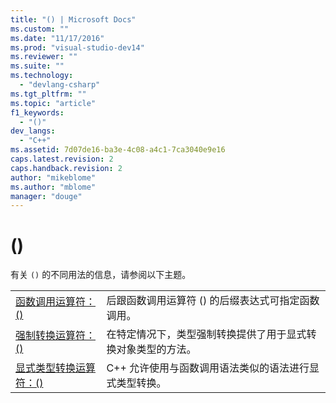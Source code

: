 ```yaml
---
title: "() | Microsoft Docs"
ms.custom: ""
ms.date: "11/17/2016"
ms.prod: "visual-studio-dev14"
ms.reviewer: ""
ms.suite: ""
ms.technology: 
  - "devlang-csharp"
ms.tgt_pltfrm: ""
ms.topic: "article"
f1_keywords: 
  - "()"
dev_langs: 
  - "C++"
ms.assetid: 7d07de16-ba3e-4c08-a4c1-7ca3040e9e16
caps.latest.revision: 2
caps.handback.revision: 2
author: "mikeblome"
ms.author: "mblome"
manager: "douge"
---
```

# ()
有关 `()` 的不同用法的信息，请参阅以下主题。  
  
|||  
|-|-|  
|[函数调用运算符：\(\)](../Topic/Function%20Call%20Operator:%20\(\).md)|后跟函数调用运算符 \(\) 的后缀表达式可指定函数调用。|  
|[强制转换运算符：\(\)](../Topic/Cast%20Operator:%20\(\).md)|在特定情况下，类型强制转换提供了用于显式转换对象类型的方法。|  
|[显式类型转换运算符：\(\)](../Topic/Explicit%20Type%20Conversion%20Operator:%20\(\).md)|C\+\+ 允许使用与函数调用语法类似的语法进行显式类型转换。|